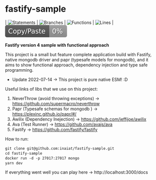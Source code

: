 # fastify-sample
| ![Statements](https://img.shields.io/badge/statements-78.08%25-red.svg?style=flat) | ![Branches](https://img.shields.io/badge/branches-83.33%25-yellow.svg?style=flat) | ![Functions](https://img.shields.io/badge/functions-68.75%25-red.svg?style=flat) | ![Lines](https://img.shields.io/badge/lines-78.08%25-red.svg?style=flat) | ![jscpd](https://raw.githubusercontent.com/inaiat/fastify-sample/main/assets/jscpd-badge.svg?sanitize=true)

**Fastify version 4 sample with functional approach**

This project is a small but feature complete application build with Fastify, native mongodb driver and papr (typesafe models for mongodb),
and it aims to show functional approach, dependency injection and type safe programming.

* Update 2022-07-14 -> This project is pure native ESM! :D

Useful links of libs that we use on this project:

1. NeverThrow (avoid throwing exceptions) -> https://github.com/supermacro/neverthrow
1. Papr (Typesafe schemas for mongodb ) -> https://plexinc.github.io/papr/#/
1. Awilix (Dependency Inejection) -> https://github.com/jeffijoe/awilix
1. Ava (Test Runner) -> https://github.com/avajs/ava
1. Fastify -> https://github.com/fastify/fastify


How to run:

```
git clone git@github.com:inaiat/fastify-sample.git
cd fastify-sample
docker run -d -p 27017:27017 mongo
yarn dev
```

If everything went well you can play here -> http://localhost:3000/docs
